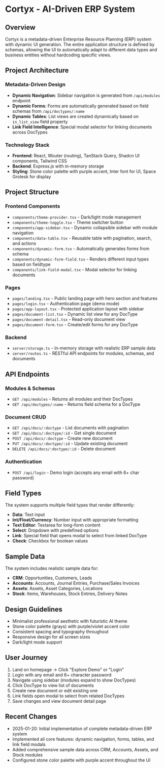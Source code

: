 # Cortyx - AI-Driven ERP System

## Overview
Cortyx is a metadata-driven Enterprise Resource Planning (ERP) system with dynamic UI generation. The entire application structure is defined by schemas, allowing the UI to automatically adapt to different data types and business entities without hardcoding specific views.

## Project Architecture

### Metadata-Driven Design
- **Dynamic Navigation**: Sidebar navigation is generated from `/api/modules` endpoint
- **Dynamic Forms**: Forms are automatically generated based on field schemas from `/api/doctypes/:name`
- **Dynamic Tables**: List views are created dynamically based on `in_list_view` field property
- **Link Field Intelligence**: Special modal selector for linking documents across DocTypes

### Technology Stack
- **Frontend**: React, Wouter (routing), TanStack Query, Shadcn UI components, Tailwind CSS
- **Backend**: Express.js with in-memory storage
- **Styling**: Stone color palette with purple accent, Inter font for UI, Space Grotesk for display

## Project Structure

### Frontend Components
- `components/theme-provider.tsx` - Dark/light mode management
- `components/theme-toggle.tsx` - Theme switcher button
- `components/app-sidebar.tsx` - Dynamic collapsible sidebar with module navigation
- `components/data-table.tsx` - Reusable table with pagination, search, and actions
- `components/dynamic-form.tsx` - Automatically generates forms from schema
- `components/dynamic-form-field.tsx` - Renders different input types based on fieldtype
- `components/link-field-modal.tsx` - Modal selector for linking documents

### Pages
- `pages/landing.tsx` - Public landing page with hero section and features
- `pages/login.tsx` - Authentication page (demo mode)
- `pages/app-layout.tsx` - Protected application layout with sidebar
- `pages/document-list.tsx` - Dynamic list view for any DocType
- `pages/document-detail.tsx` - Read-only document view
- `pages/document-form.tsx` - Create/edit forms for any DocType

### Backend
- `server/storage.ts` - In-memory storage with realistic ERP sample data
- `server/routes.ts` - RESTful API endpoints for modules, schemas, and documents

## API Endpoints

### Modules & Schemas
- `GET /api/modules` - Returns all modules and their DocTypes
- `GET /api/doctypes/:name` - Returns field schema for a DocType

### Document CRUD
- `GET /api/docs/:doctype` - List documents with pagination
- `GET /api/docs/:doctype/:id` - Get single document
- `POST /api/docs/:doctype` - Create new document
- `PUT /api/docs/:doctype/:id` - Update existing document
- `DELETE /api/docs/:doctype/:id` - Delete document

### Authentication
- `POST /api/login` - Demo login (accepts any email with 6+ char password)

## Field Types
The system supports multiple field types that render differently:
- **Data**: Text input
- **Int/Float/Currency**: Number input with appropriate formatting
- **Text Editor**: Textarea for long-form content
- **Select**: Dropdown with predefined options
- **Link**: Special field that opens modal to select from linked DocType
- **Check**: Checkbox for boolean values

## Sample Data
The system includes realistic sample data for:
- **CRM**: Opportunities, Customers, Leads
- **Accounts**: Accounts, Journal Entries, Purchase/Sales Invoices
- **Assets**: Assets, Asset Categories, Locations
- **Stock**: Items, Warehouses, Stock Entries, Delivery Notes

## Design Guidelines
- Minimalist professional aesthetic with futuristic AI theme
- Stone color palette (grays) with purple/violet accent color
- Consistent spacing and typography throughout
- Responsive design for all screen sizes
- Dark/light mode support

## User Journey
1. Land on homepage → Click "Explore Demo" or "Login"
2. Login with any email and 6+ character password
3. Navigate using sidebar (modules expand to show DocTypes)
4. Click DocType to view list of documents
5. Create new document or edit existing one
6. Link fields open modal to select from related DocTypes
7. Save changes and view document detail page

## Recent Changes
- 2025-01-20: Initial implementation of complete metadata-driven ERP system
- Implemented all core features: dynamic navigation, forms, tables, and link field modals
- Added comprehensive sample data across CRM, Accounts, Assets, and Stock modules
- Configured stone color palette with purple accent throughout the UI
